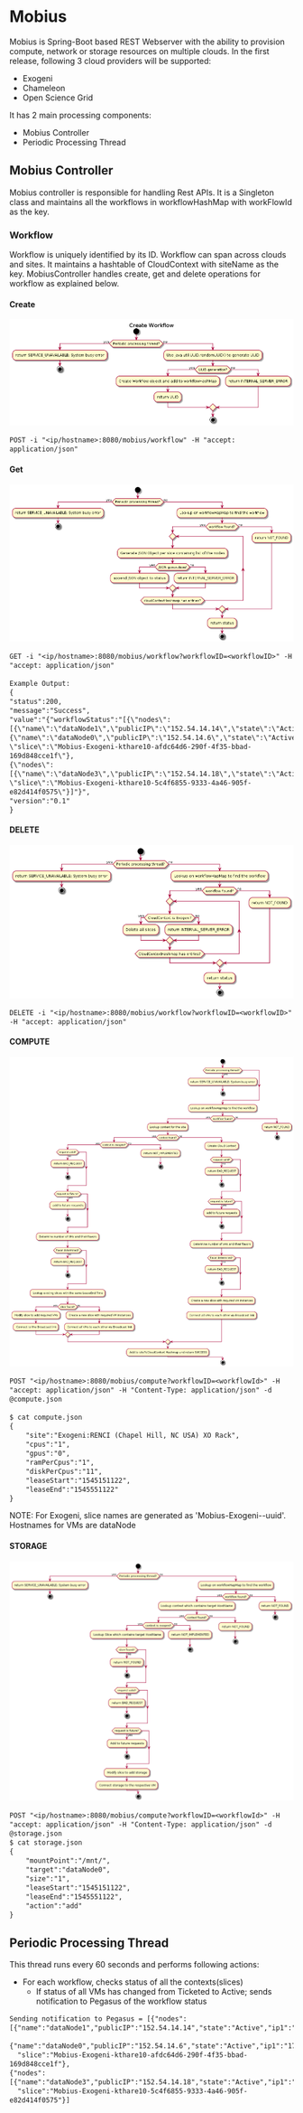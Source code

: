# Mobius

Mobius is Spring-Boot based REST Webserver with the ability to provision compute, network or storage resources on multiple clouds. In the first release, following 3 cloud providers will be supported:
- Exogeni
- Chameleon
- Open Science Grid

It has 2 main processing components:
- Mobius Controller
- Periodic Processing Thread

## Mobius Controller
Mobius controller is responsible for handling Rest APIs. It is a Singleton class and maintains all the workflows in workflowHashMap with workFlowId as the key.
### Workflow
Workflow is uniquely identified by its ID. Workflow can span across clouds and sites. It maintains a hashtable of CloudContext with siteName as the key. MobiusController handles create, get and delete operations for workflow as explained below. 
#### Create
![createWorkflow](../mobius/plantuml/images/createWorkflow.png)
```
POST -i "<ip/hostname>:8080/mobius/workflow" -H "accept: application/json"
```
#### Get
![getWorkflow](../mobius/plantuml/images/getWorkflow.png)
```
GET -i "<ip/hostname>:8080/mobius/workflow?workflowID=<workflowID>" -H "accept: application/json"

Example Output:
{
"status":200,
"message":"Success",
"value":"{"workflowStatus":"[{\"nodes\":[{\"name\":\"dataNode1\",\"publicIP\":\"152.54.14.14\",\"state\":\"Active\",\"ip1\":\"172.16.0.2\"},
{\"name\":\"dataNode0\",\"publicIP\":\"152.54.14.6\",\"state\":\"Active\",\"ip1\":\"172.16.0.1\"}],
\"slice\":\"Mobius-Exogeni-kthare10-afdc64d6-290f-4f35-bbad-169d848cce1f\"},
{\"nodes\":[{\"name\":\"dataNode3\",\"publicIP\":\"152.54.14.18\",\"state\":\"Active\",\"ip1\":\"172.16.0.1\"}],
\"slice\":\"Mobius-Exogeni-kthare10-5c4f6855-9333-4a46-905f-e82d414f0575\"}]"}",
"version":"0.1"
}
```
#### DELETE
![deleteWorkflow](../mobius/plantuml/images/deleteWorkflow.png)
```
DELETE -i "<ip/hostname>:8080/mobius/workflow?workflowID=<workflowID>" -H "accept: application/json"
```
#### COMPUTE
![compute](../mobius/plantuml/images/compute.png)
```
POST "<ip/hostname>:8080/mobius/compute?workflowID=<workflowId>" -H "accept: application/json" -H "Content-Type: application/json" -d @compute.json 

$ cat compute.json
{
    "site":"Exogeni:RENCI (Chapel Hill, NC USA) XO Rack",
    "cpus":"1",
    "gpus":"0",
    "ramPerCpus":"1",
    "diskPerCpus":"11",
    "leaseStart":"1545151122",
    "leaseEnd":"1545551122"
}
```
NOTE: For Exogeni, slice names are generated as 'Mobius-Exogeni-<user>-uuid'. Hostnames for VMs are dataNode<Number>
#### STORAGE
![storage](../mobius/plantuml/images/storage.png)
```
POST "<ip/hostname>:8080/mobius/compute?workflowID=<workflowId>" -H "accept: application/json" -H "Content-Type: application/json" -d @storage.json 
$ cat storage.json
{
    "mountPoint":"/mnt/",
    "target":"dataNode0",
    "size":"1",
    "leaseStart":"1545151122",
    "leaseEnd":"1545551122",
    "action":"add"
}
```
## Periodic Processing Thread
This thread runs every 60 seconds and performs following actions:
  - For each workflow, checks status of all the contexts(slices)
    - If status of all VMs has changed from Ticketed to Active; sends notification to Pegasus of the workflow status
```
Sending notification to Pegasus = [{"nodes":[{"name":"dataNode1","publicIP":"152.54.14.14","state":"Active","ip1":"172.16.0.2"},
 {"name":"dataNode0","publicIP":"152.54.14.6","state":"Active","ip1":"172.16.0.1"}],
  "slice":"Mobius-Exogeni-kthare10-afdc64d6-290f-4f35-bbad-169d848cce1f"},
{"nodes":[{"name":"dataNode3","publicIP":"152.54.14.18","state":"Active","ip1":"172.16.0.1"}],
  "slice":"Mobius-Exogeni-kthare10-5c4f6855-9333-4a46-905f-e82d414f0575"}]
```
